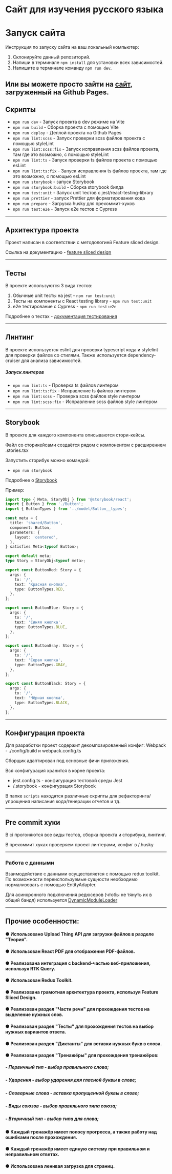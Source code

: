 # Сайт для изучения русского языка

# Запуск сайта

Инструкция по запуску сайта на ваш локальный компьютер:

1.  Склонируйте данный репозиторий.
2.  Напиши в терминале `npm install` для установки всех зависимостей.
3.  Напишите в терминале команду `npm run dev`.

## Или вы можете просто зайти на [сайт](https://evgeniywis.github.io/SuncovRussian/), загруженный на Github Pages.

## Скрипты

- `npm run dev` - Запуск проекта в dev режиме на Vite
- `npm run build` - Сборка проекта с помощью Vite
- `npm run deploy` - Деплой проекта на Github Pages
- `npm run lint:scss` - Запуск проверки scss файлов проекта с помощью styleLint
- `npm run lint:scss:fix` - Запуск исправления scss файлов проекта, там где это возможно, с помощью styleLint
- `npm run lint:ts` - Запуск проверки ts файлов проекта с помощью esLint
- `npm run lint:ts:fix` - Запуск исправления ts файлов проекта, там где это возможно, с помощью esLint
- `npm run storybook` - запуск Storybook
- `npm run storybook:build` - Сборка storybook билда
- `npm run test:unit` - Запуск unit тестов с jest/react-testing-library
- `npm run prettier` - запуск Prettier для форматирования кода
- `npm run prepare` - Загрузка husky для прекоммит-хуков
- `npm run test:e2e` - Запуск e2e тестов с Cypress

---

## Архитектура проекта

Проект написан в соответствии с методологией Feature sliced design.

Ссылка на документацию - [feature sliced design](https://feature-sliced.design/docs/get-started/tutorial)

---

## Тесты

В проекте используются 3 вида тестов:

1. Обычные unit тесты на jest - `npm run test:unit`
2. Тесты на компоненты с React testing library - `npm run test:unit`
3. e2e тестирование с Cypress - `npm run test:e2e`

Подробнее о тестах - [документация тестирования](/docs/tests.md)

---

## Линтинг

В проекте используется eslint для проверки typescript кода и stylelint для проверки файлов со стилями. Также используется dependency-cruiser для анализа зависимостей.

##### Запуск линтеров

- `npm run lint:ts` - Проверка ts файлов линтером
- `npm run lint:ts:fix` - Исправление ts файлов линтером
- `npm run lint:scss` - Проверка scss файлов style линтером
- `npm run lint:scss:fix` - Исправление scss файлов style линтером

---

## Storybook

В проекте для каждого компонента описываются стори-кейсы.

Файл со сторикейсами создаётся рядом с компонентом с расширением .stories.tsx

Запустить сторибук можно командой:

- `npm run storybook`

Подробнее о [Storybook](/docs/storybook.md)

Пример:

```typescript jsx
import type { Meta, StoryObj } from '@storybook/react';
import { Button } from './Button';
import { ButtonTypes } from '../model/Button__types';

const meta = {
  title: 'shared/Button',
  component: Button,
  parameters: {
    layout: 'centered',
  },
} satisfies Meta<typeof Button>;

export default meta;
type Story = StoryObj<typeof meta>;

export const ButtonRed: Story = {
  args: {
    to: '/',
    text: 'Красная кнопка',
    type: ButtonTypes.RED,
  },
};

export const ButtonBlue: Story = {
  args: {
    to: '/',
    text: 'Синяя кнопка',
    type: ButtonTypes.BLUE,
  },
};

export const ButtonGray: Story = {
  args: {
    to: '/',
    text: 'Серая кнопка',
    type: ButtonTypes.GRAY,
  },
};

export const ButtonBlack: Story = {
  args: {
    to: '/',
    text: 'Чёрная кнопка',
    type: ButtonTypes.BLACK,
  },
};
```

---

## Конфигурация проекта

Для разработки проект содержит декомпозированный конфиг:
Webpack - ./config/build и webpack.config.ts

Cборщик адаптирован под основные фичи приложения.

Вся конфигурация хранится в корне проекта:

- jest.config.ts - конфигурация тестовой среды Jest
- /.storybook - конфигурация Storybook

В папке `scripts` находятся различные скрипты для рефакторинга/упрощения написания кода/генерации отчетов и тд.

---

## Pre commit хуки

В ci прогоняются все виды тестов, сборка проекта и сторибука, линтинг.

В прекоммит хуках проверяем проект линтерами, конфиг в /.husky

---

### Работа с данными

Взаимодействие с данными осуществляется с помощью redux toolkit.
По возможности переиспользуемые сущности необходимо нормализовать с помощью EntityAdapter.

Для асинхронного подключения редюсеров (чтобы не тянуть их в общий бандл) используется
[DynamicModuleLoader](src/shared/ui/DynamicModuleLoader/ui/DynamicModuleLoader.tsx)

---

## Прочие особенности:

#### ● Использовано Upload Thing API для загрузки файлов в разделе "Теория".

#### ● Использован React PDF для отображения PDF-файлов.

#### ● Реализована интеграция с backend-частью веб-приложения, используя RTK Query.

#### ● Использован Redux Toolkit.

#### ● Реализована грамотная архитектура проекта, используя Feature Sliced Design.

#### ● Реализован раздел "Части речи" для прохождения тестов на выделение нужных слов.

#### ● Реализован раздел "Тесты" для прохождения тестов на выбор нужных вариантов ответа.

#### ● Реализован раздел "Диктанты" для вставки нужных букв в слова.

#### ● Реализован раздел "Тренажёры" для прохождения тренажёров:

##### - Первичный тип - выбор правильного слова;

##### - Ударения - выбор ударения для гласной буквы в слове;

##### - Словарные слова - вставка пропущенной буквы в слово;

##### - Виды союзов - выбор правильного типа союза;

##### - Вторичный тип - выбор типа для слова;

#### ● Каждый тренажёр имеет полосу прогресса, а также работу над ошибками после прохождения.

#### ● Каждый тренажёр имеет единую систему при правильном и неправильном ответах.

#### ● Использована ленивая загрузка для страниц.
